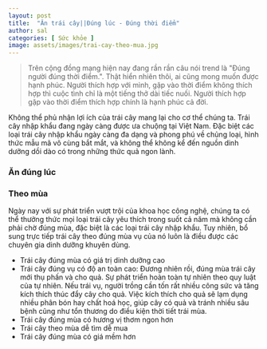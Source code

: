 ```yaml
---
layout: post
title:  "Ăn trái cây||Đúng lúc - Đúng thời điểm"
author: sal
categories: [ Sức khỏe ]
image: assets/images/trai-cay-theo-mua.jpg
---
```

> Trên cộng đồng mạng hiện nay đang rần rần câu nói trend là "Đúng người đúng thời điểm.". Thật hiển nhiên thôi, ai cũng mong muốn được hạnh phúc. Người thích hợp với mình, gặp vào thời điểm không thích hợp thì cuộc tình chỉ là một tiếng thở dài tiếc nuối. Người thích hợp gặp vào thời điểm thích hợp chính là hạnh phúc cả đời.

Không thể phủ nhận lợi ích của trái cây mang lại cho cơ thể chúng ta. Trái cây nhập khẩu đang ngày càng được ưa chuộng tại Việt Nam. Đặc biệt các loại trái cây nhập khẩu ngày càng đa dạng và phong phú về chủng loại, hình thức mẫu mã vô cùng bắt mắt, và không thể không kể đến nguồn dinh dưỡng dồi dào có trong những thức quả ngon lành.

### Ăn đúng lúc 

### Theo mùa

Ngày nay với sự phát triển vượt trội của khoa học công nghệ, chúng ta có thể thưởng thức mọi loại trái cây yêu thích trong suốt cả năm mà không cần phải chờ đúng mùa, đặc biệt là các loại trái cây nhập khẩu. Tuy nhiên, bổ sung trực tiếp trái cây theo đúng mùa vụ của nó luôn là điều được các chuyên gia dinh dưỡng khuyên dùng.

- Trái cây đúng mùa có giá trị dinh dưỡng cao
- Trái cây đúng vụ có độ an toàn cao: Đương nhiên rồi, đúng mùa trái cây mới thụ phấn và cho quả. Sự phát triển hoàn toàn tự nhiên theo quy luật của tự nhiên. Nếu trái vụ, người trồng cần tốn rất nhiều công sức và tăng kích thích thúc đẩy cây cho quả. Việc kích thích cho quả sẽ lạm dụng nhiều phân bón hay chất hoá học, giúp cây có quả và tránh nhiều sâu bệnh cũng như tổn thương do điều kiện thời tiết trái mùa.
- Trái cây đúng mùa có hương vị thơm ngon hơn
- Trái cây theo mùa dễ tìm dễ mua
- Trái cây đúng mùa có giá mềm hơn
